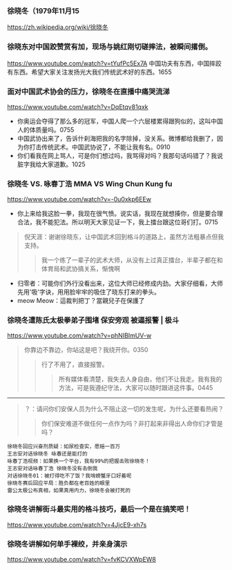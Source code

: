 ### 徐晓冬（1979年11月15
https://zh.wikipedia.org/wiki/徐晓冬
### 徐晓东对中国跤赞赏有加，现场与姚红刚切磋摔法，被瞬间撂倒。
https://www.youtube.com/watch?v=tYufPc5Ex7A
中国功夫有东西，中国摔跤有东西。希望大家关注发扬光大我们传统武术好的东西。1655
### 面对中国武术协会的压力，徐晓冬在直播中痛哭流涕
https://www.youtube.com/watch?v=DqEtqv81qxk
- 你奥运会夺得了那么多的冠军，中国人爬一个六层楼累得跟狗似的，这叫中国人的体质量吗。0755
- 中国武协出来了，告诉什刹海把我的名字除掉，没关系。微博都给我删了，因为你打击传统武术。中国武协说了，不能让我有名。0910
- 你们看我在网上骂人，可是你们想过吗，我骂得对吗？我那句话吗错了？我说脏字我给大家道歉。1025
### 徐晓冬 VS. 咏春丁浩 MMA VS Wing Chun Kung fu
https://www.youtube.com/watch?v=-0u0xkp6EEw
- 你上来给我这脸一拳，我现在很气愤。说实话，我现在就想揍你，但是要合理合法，我不能犯法。所以明天大家见证一下，我上擂台跟这位哥们打。0715
>倪天涯：谢谢徐晓东，让中国武术回到格斗的道路上，虽然方法粗暴点但我支持。
>>我一个练了一辈子的武术大师，从没有上过真正擂台，半辈子都在和体育局和武协搞关系，惭愧啊
- 归零者：可能你们外行没看出来，这位大师已经修成内劲。大家仔细看，大师先用'吸'字诀，用用脸牢牢的吸住了晓东打来的拳头。
- meow Meow：這裁判把丁？當親兒子在保護了﻿
### 徐晓冬遭陈氏太极拳弟子围堵 保安旁观 被逼报警 | 极斗
https://www.youtube.com/watch?v=phNIBImUV-w
>你靠边不靠边，你站这是吧？我绕开你。0350
>>行了不用了，直接报警。
>>>所有媒体看清楚，我失去人身自由，他们不让我走。我有我的方法，可是我遵纪守法，大家可以随时跟进这件事。0445
---
>？：请问你们安保人员为什么不阻止这一切的发生呢，为什么还要看热闹？
>>你们保安难道不做任何一点作为吗？非打起来非得出人命你们才管是吗？
```
徐晓冬回应兴奋剂质疑：如尿检查实，愿赔一百万
王志安对话徐晓冬 咏春还是能打的
咏春丁浩视频：如果换一个平台，我有99%的把握击败徐晓冬！
王志安对话咏春丁浩 徐晓冬没有击倒我
对话徐晓冬01：被打得吃不了饭？我啃螃蟹牙口好着呢
徐晓冬赛后回应平局：胜负都在老百姓的眼里
雷公太极公布真相，如果真用内力，徐晓冬会被打死的
```
### 徐晓冬讲解街斗最实用的格斗技巧，最后一个是在搞笑吧！
https://www.youtube.com/watch?v=4JjcE9-xh7s
### 徐晓冬讲解如何单手裸绞，并亲身演示
https://www.youtube.com/watch?v=fvKCVXWpEW8






